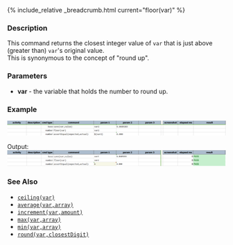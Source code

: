{% include_relative _breadcrumb.html current="floor(var)" %}

### Description
This command returns the closest integer value of `var` that is just above (greater than) `var`'s original value.  
This is synonymous to the concept of "round up".


### Parameters
- **var** - the variable that holds the number to round up.


### Example
![script](image/floor_01.png)

Output:<br/>
![output](image/floor_02.png)


### See Also
- [`ceiling(var)`](ceiling(var))
- [`average(var,array)`](average(var,array))
- [`increment(var,amount)`](increment(var,amount))
- [`max(var,array)`](max(var,array))
- [`min(var,array)`](min(var,array))
- [`round(var,closestDigit)`](round(var,closestDigit))